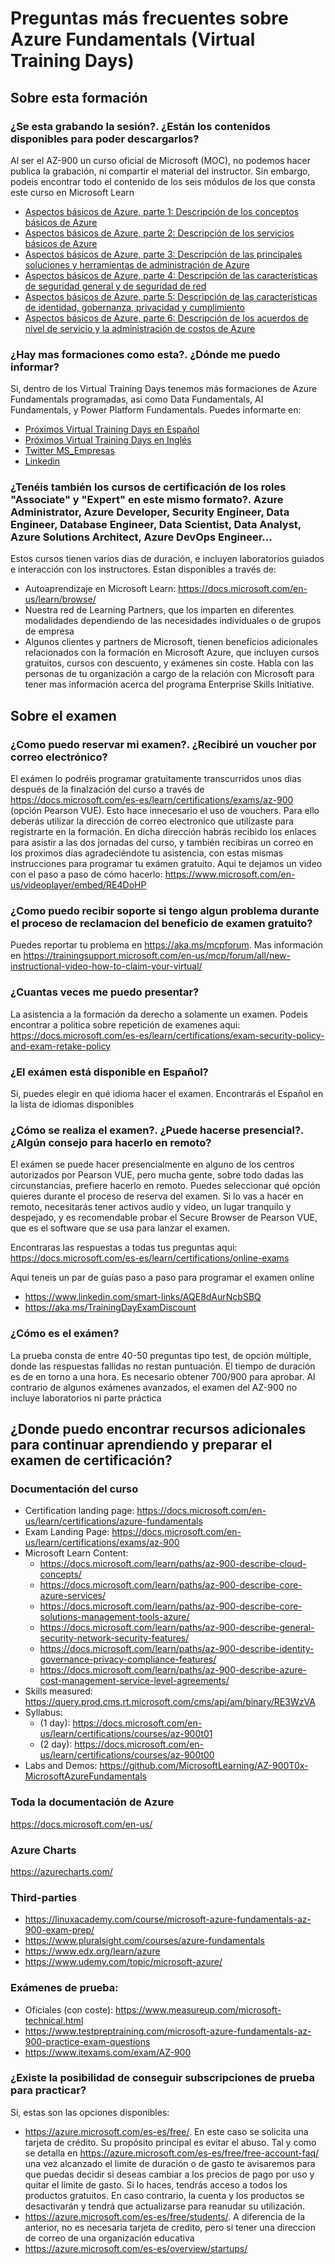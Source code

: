 # Preguntas más frecuentes sobre Azure Fundamentals (Virtual Training Days)

## Sobre esta formación

### ¿Se esta grabando la sesión?. ¿Están los contenidos disponibles para poder descargarlos?

Al ser el AZ-900 un curso oficial de Microsoft (MOC), no podemos hacer publica la grabación, ni compartir el material del instructor. Sin embargo, podeis encontrar todo el contenido de los seis módulos de los que consta este curso en Microsoft Learn

- [Aspectos básicos de Azure, parte 1: Descripción de los conceptos básicos de Azure](https://docs.microsoft.com/es-es/learn/paths/az-900-describe-cloud-concepts/)
- [Aspectos básicos de Azure, parte 2: Descripción de los servicios básicos de Azure](https://docs.microsoft.com/es-es/learn/paths/az-900-describe-core-azure-services/)
- [Aspectos básicos de Azure, parte 3: Descripción de las principales soluciones y herramientas de administración de Azure](https://docs.microsoft.com/es-es/learn/paths/az-900-describe-core-solutions-management-tools-azure/)
- [Aspectos básicos de Azure, parte 4: Descripción de las características de seguridad general y de seguridad de red](https://docs.microsoft.com/es-es/learn/paths/az-900-describe-general-security-network-security-features/)
- [Aspectos básicos de Azure, parte 5: Descripción de las características de identidad, gobernanza, privacidad y cumplimiento](https://docs.microsoft.com/es-es/learn/paths/az-900-describe-identity-governance-privacy-compliance-features/)
- [Aspectos básicos de Azure, parte 6: Descripción de los acuerdos de nivel de servicio y la administración de costos de Azure](https://docs.microsoft.com/es-es/learn/paths/az-900-describe-azure-cost-management-service-level-agreements/)

### ¿Hay mas formaciones como esta?. ¿Dónde me puedo informar?

Si, dentro de los Virtual Training Days tenemos más formaciones de Azure Fundamentals programadas, asi como Data Fundamentals, AI Fundamentals, y Power Platform Fundamentals. Puedes informarte en:

- [Próximos Virtual Training Days en Español](https://www.microsoft.com/es-es/training-days#primaryR3)
- [Próximos Virtual Training Days en Inglés](https://www.microsoft.com/en-ie/training-days?activetab=0:primaryr4)
- [Twitter MS_Empresas](www.twitter.com/MS_Empresas)
- [Linkedin](https://www.linkedin.com/company/microsoft/)

### ¿Tenéis también los cursos de certificación de los roles "Associate" y "Expert" en este mismo formato?. Azure Administrator, Azure Developer, Security Engineer, Data Engineer, Database Engineer, Data Scientist, Data Analyst, Azure Solutions Architect, Azure DevOps Engineer...

Estos cursos tienen varios dias de duración, e incluyen laboratorios guiados e interacción con los instructores. Estan disponibles a través de:

- Autoaprendizaje en Microsoft Learn: https://docs.microsoft.com/en-us/learn/browse/
- Nuestra red de Learning Partners, que los imparten en diferentes modalidades dependiendo de las necesidades individuales o de grupos de empresa
- Algunos clientes y partners de Microsoft, tienen beneficios adicionales relacionados con la formación en Microsoft Azure, que incluyen cursos gratuitos, cursos con descuento, y exámenes sin coste. Habla con las personas de tu organización a cargo de la relación con Microsoft para tener mas información acerca del programa Enterprise Skills Initiative.

## Sobre el examen

### ¿Como puedo reservar mi examen?. ¿Recibiré un voucher por correo electrónico?

El exámen lo podréis programar gratuitamente transcurridos unos dias después de la finalzación del curso a través de https://docs.microsoft.com/es-es/learn/certifications/exams/az-900 (opción Pearson VUE). Esto hace innecesario el uso de vouchers. Para ello deberás utilizar la dirección de correo electronico que utilizaste para registrarte en la formación. En dicha dirección habrás recibido los enlaces para asistir a las dos jornadas del curso, y también recibiras un correo en los proximos días agradeciéndote tu asistencia, con estas mismas instrucciones para programar tu exámen gratuito. Aqui te dejamos un video con el paso a paso de cómo hacerlo: https://www.microsoft.com/en-us/videoplayer/embed/RE4DoHP 

### ¿Como puedo recibir soporte si tengo algun problema durante el proceso de reclamacion del beneficio de examen gratuito?

Puedes reportar tu problema en https://aka.ms/mcpforum. Mas información en https://trainingsupport.microsoft.com/en-us/mcp/forum/all/new-instructional-video-how-to-claim-your-virtual/

### ¿Cuantas veces me puedo presentar?

La asistencia a la formación da derecho a solamente un examen. Podeis encontrar a politica sobre repetición de examenes aqui: https://docs.microsoft.com/es-es/learn/certifications/exam-security-policy-and-exam-retake-policy

### ¿El exámen está disponible en Español?

Si, puedes elegir en qué idioma hacer el examen. Encontrarás el Español en la lista de idiomas disponibles

### ¿Cómo se realiza el examen?. ¿Puede hacerse presencial?. ¿Algún consejo para hacerlo en remoto?

El exámen se puede hacer presencialmente en alguno de los centros autorizados por Pearson VUE, pero mucha gente, sobre todo dadas las circunstancias, prefiere hacerlo en remoto. Puedes seleccionar qué opción quieres durante el proceso de reserva del examen. Si lo vas a hacer en remoto, necesitarás tener activos audio y video, un lugar tranquilo y despejado, y es recomendable probar el Secure Browser de Pearson VUE, que es el software que se usa para lanzar el examen. 

Encontraras las respuestas a todas tus preguntas aqui: https://docs.microsoft.com/es-es/learn/certifications/online-exams 

Aqui teneis un par de guías paso a paso para programar el examen online

- https://www.linkedin.com/smart-links/AQE8dAurNcbSBQ
- https://aka.ms/TrainingDayExamDiscount 

### ¿Cómo es el exámen?

La prueba consta de entre 40-50 preguntas tipo test, de opción múltiple, donde las respuestas fallidas no restan puntuación. El tiempo de duración es de en torno a una hora. Es necesario obtener 700/900 para aprobar. Al contrario de algunos exámenes avanzados, el examen del AZ-900 no incluye laboratorios ni parte práctica

## ¿Donde puedo encontrar recursos adicionales para continuar aprendiendo y preparar el examen de certificación?

### Documentación del curso

- Certification landing page: https://docs.microsoft.com/en-us/learn/certifications/azure-fundamentals
- Exam Landing Page: https://docs.microsoft.com/en-us/learn/certifications/exams/az-900 
- Microsoft Learn Content:
    - https://docs.microsoft.com/learn/paths/az-900-describe-cloud-concepts/
    - https://docs.microsoft.com/learn/paths/az-900-describe-core-azure-services/
    - https://docs.microsoft.com/learn/paths/az-900-describe-core-solutions-management-tools-azure/
    - https://docs.microsoft.com/learn/paths/az-900-describe-general-security-network-security-features/
    - https://docs.microsoft.com/learn/paths/az-900-describe-identity-governance-privacy-compliance-features/
    - https://docs.microsoft.com/learn/paths/az-900-describe-azure-cost-management-service-level-agreements/
- Skills measured: https://query.prod.cms.rt.microsoft.com/cms/api/am/binary/RE3WzVA
- Syllabus:
    - (1 day): https://docs.microsoft.com/en-us/learn/certifications/courses/az-900t01
    - (2 day): https://docs.microsoft.com/en-us/learn/certifications/courses/az-900t00
- Labs and Demos: https://github.com/MicrosoftLearning/AZ-900T0x-MicrosoftAzureFundamentals

### Toda la documentación de Azure

https://docs.microsoft.com/en-us/

### Azure Charts

https://azurecharts.com/

### Third-parties

- https://linuxacademy.com/course/microsoft-azure-fundamentals-az-900-exam-prep/
- https://www.pluralsight.com/courses/azure-fundamentals
- https://www.edx.org/learn/azure 
- https://www.udemy.com/topic/microsoft-azure/ 

### Exámenes de prueba:

- Oficiales (con coste): https://www.measureup.com/microsoft-technical.html
- https://www.testpreptraining.com/microsoft-azure-fundamentals-az-900-practice-exam-questions
- https://www.itexams.com/exam/AZ-900

### ¿Existe la posibilidad de conseguir subscripciones de prueba para practicar?

Si, estas son las opciones disponibles:

- https://azure.microsoft.com/es-es/free/. En este caso se solicita una tarjeta de crédito. Su propósito principal es evitar el abuso. Tal y como se detalla en https://azure.microsoft.com/es-es/free/free-account-faq/ una vez alcanzado el limite de duración o de gasto te avisaremos para que puedas decidir si deseas cambiar a los precios de pago por uso y quitar el límite de gasto. Si lo haces, tendrás acceso a todos los productos gratuitos. En caso contrario, la cuenta y los productos se desactivarán y tendrá que actualizarse para reanudar su utilización.
- https://azure.microsoft.com/es-es/free/students/. A diferencia de la anterior, no es necesaria tarjeta de credito, pero si tener una direccion de correo de una organización educativa
- https://azure.microsoft.com/es-es/overview/startups/
